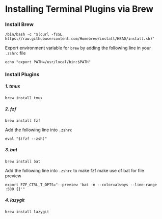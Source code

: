 # Installing Terminal Plugins via Brew

### Install Brew 
```
/bin/bash -c "$(curl -fsSL https://raw.githubusercontent.com/Homebrew/install/HEAD/install.sh)"
```
Export environment variable for `brew` by adding the following line in your `.zshrc` file
```
echo "export PATH=/usr/local/bin:$PATH"
```

### Install Plugins

##### 1. tmux
```
brew install tmux
```
##### 2. fzf
```
brew install fzf
```
Add the following line into `.zshrc`
```
eval "$(fzf --zsh)"
```
##### 3. bat
```
brew install bat
```

Add the following line into `.zshrc` to make fzf make use of bat for file preview
```
export FZF_CTRL_T_OPTS="--preview 'bat -n --color=always --line-range :500 {}'"
```
##### 4. lazygit
```
brew install lazygit
```

